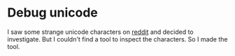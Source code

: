# Debug unicode

I saw some strange unicode characters on [reddit](https://old.reddit.com/r/meme/comments/td7pgh/_/i0hu9ty/) and decided to investigate. But I couldn't find a tool to inspect the characters. So I made the tool.
